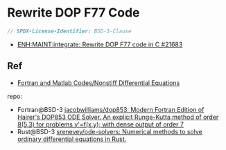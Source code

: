 # Rewrite DOP F77 Code

```c
// SPDX-License-Identifier: BSD-3-Clause
```

- [ENH:MAINT:integrate: Rewrite DOP F77 code in C #21683](https://github.com/scipy/scipy/pull/21683)
## Ref

- [Fortran and Matlab Codes/Nonstiff Differential Equations](http://www.unige.ch/~hairer/software.html)

repo:
- Fortran@BSD-3 [jacobwilliams/dop853: Modern Fortran Edition of Hairer's DOP853 ODE Solver. An explicit Runge-Kutta method of order 8(5,3) for problems y'=f(x,y); with dense output of order 7](https://github.com/jacobwilliams/dop853)
- Rust@BSD-3 [srenevey/ode-solvers: Numerical methods to solve ordinary differential equations in Rust.](https://github.com/srenevey/ode-solvers)
